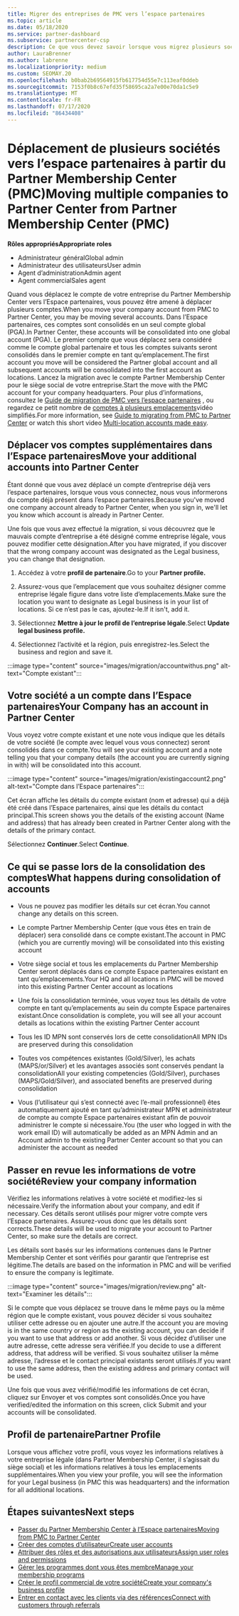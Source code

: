 ```yaml
---
title: Migrer des entreprises de PMC vers l’espace partenaires
ms.topic: article
ms.date: 05/18/2020
ms.service: partner-dashboard
ms.subservice: partnercenter-csp
description: Ce que vous devez savoir lorsque vous migrez plusieurs sociétés de Partner Membership Center (PMC) vers l’espace partenaires et que vous les Consolidez dans un compte global partenaire.
author: LauraBrenner
ms.author: labrenne
ms.localizationpriority: medium
ms.custom: SEOMAY.20
ms.openlocfilehash: b0bab2b69564915fb617754d55e7c113eaf0ddeb
ms.sourcegitcommit: 7153f0b8c67efd35f58695ca2a7e00e70da1c5e9
ms.translationtype: MT
ms.contentlocale: fr-FR
ms.lasthandoff: 07/17/2020
ms.locfileid: "86434408"
---
```

# <a name="moving-multiple-companies-to-partner-center-from-partner-membership-center-pmc"></a><span data-ttu-id="33391-103">Déplacement de plusieurs sociétés vers l’espace partenaires à partir du Partner Membership Center (PMC)</span><span class="sxs-lookup"><span data-stu-id="33391-103">Moving multiple companies to Partner Center from Partner Membership Center (PMC)</span></span>

<span data-ttu-id="33391-104">**Rôles appropriés**</span><span class="sxs-lookup"><span data-stu-id="33391-104">**Appropriate roles**</span></span>

- <span data-ttu-id="33391-105">Administrateur général</span><span class="sxs-lookup"><span data-stu-id="33391-105">Global admin</span></span>
- <span data-ttu-id="33391-106">Administrateur des utilisateurs</span><span class="sxs-lookup"><span data-stu-id="33391-106">User admin</span></span>
- <span data-ttu-id="33391-107">Agent d’administration</span><span class="sxs-lookup"><span data-stu-id="33391-107">Admin agent</span></span>
- <span data-ttu-id="33391-108">Agent commercial</span><span class="sxs-lookup"><span data-stu-id="33391-108">Sales agent</span></span>

<span data-ttu-id="33391-109">Quand vous déplacez le compte de votre entreprise du Partner Membership Center vers l’Espace partenaires, vous pouvez être amené à déplacer plusieurs comptes.</span><span class="sxs-lookup"><span data-stu-id="33391-109">When you move your company account from PMC to Partner Center, you may be moving several accounts.</span></span> <span data-ttu-id="33391-110">Dans l’Espace partenaires, ces comptes sont consolidés en un seul compte global (PGA).</span><span class="sxs-lookup"><span data-stu-id="33391-110">In Partner Center, these accounts will be consolidated into one global account (PGA).</span></span> <span data-ttu-id="33391-111">Le premier compte que vous déplacez sera considéré comme le compte global partenaire et tous les comptes suivants seront consolidés dans le premier compte en tant qu’emplacement.</span><span class="sxs-lookup"><span data-stu-id="33391-111">The first account you move will be considered the Partner global account and all subsequent accounts will be consolidated into the first account as locations.</span></span> <span data-ttu-id="33391-112">Lancez la migration avec le compte Partner Membership Center pour le siège social de votre entreprise.</span><span class="sxs-lookup"><span data-stu-id="33391-112">Start the move with the PMC account for your company headquarters.</span></span> <span data-ttu-id="33391-113">Pour plus d’informations, consultez le [Guide de migration de PMC vers l’espace partenaires](guide-to-migration.md) , ou regardez ce petit nombre de [comptes à plusieurs emplacements](https://vimeo.com/290335248)vidéo simplifiés.</span><span class="sxs-lookup"><span data-stu-id="33391-113">For more information, see [Guide to migrating from PMC to Partner Center](guide-to-migration.md) or watch this short video [Multi-location accounts made easy](https://vimeo.com/290335248).</span></span>

## <a name="move-your-additional-accounts-into-partner-center"></a><span data-ttu-id="33391-114">Déplacer vos comptes supplémentaires dans l’Espace partenaires</span><span class="sxs-lookup"><span data-stu-id="33391-114">Move your additional accounts into Partner Center</span></span>

<span data-ttu-id="33391-115">Étant donné que vous avez déplacé un compte d’entreprise déjà vers l’espace partenaires, lorsque vous vous connectez, nous vous informerons du compte déjà présent dans l’espace partenaires.</span><span class="sxs-lookup"><span data-stu-id="33391-115">Because you've moved one company account already to Partner Center, when you sign in, we'll let you know which account is already in Partner Center.</span></span>

<span data-ttu-id="33391-116">Une fois que vous avez effectué la migration, si vous découvrez que le mauvais compte d’entreprise a été désigné comme entreprise légale, vous pouvez modifier cette désignation.</span><span class="sxs-lookup"><span data-stu-id="33391-116">After you have migrated, if you discover that the wrong company account was designated as the Legal business, you can change that designation.</span></span>

1. <span data-ttu-id="33391-117">Accédez à votre **profil de partenaire**.</span><span class="sxs-lookup"><span data-stu-id="33391-117">Go to your **Partner profile.**</span></span>

2. <span data-ttu-id="33391-118">Assurez-vous que l’emplacement que vous souhaitez désigner comme entreprise légale figure dans votre liste d’emplacements.</span><span class="sxs-lookup"><span data-stu-id="33391-118">Make sure the location you want to designate as Legal business is in your list of locations.</span></span> <span data-ttu-id="33391-119">Si ce n’est pas le cas, ajoutez-le.</span><span class="sxs-lookup"><span data-stu-id="33391-119">If it isn't, add it.</span></span>

3. <span data-ttu-id="33391-120">Sélectionnez **Mettre à jour le profil de l’entreprise légale**.</span><span class="sxs-lookup"><span data-stu-id="33391-120">Select **Update legal business profile.**</span></span>

4. <span data-ttu-id="33391-121">Sélectionnez l’activité et la région, puis enregistrez-les.</span><span class="sxs-lookup"><span data-stu-id="33391-121">Select the business and region and save it.</span></span>

:::image type="content" source="images/migration/accountwithus.png" alt-text="Compte existant":::

## <a name="your-company-has-an-account-in-partner-center"></a><span data-ttu-id="33391-123">Votre société a un compte dans l’Espace partenaires</span><span class="sxs-lookup"><span data-stu-id="33391-123">Your Company has an account in Partner Center</span></span>

<span data-ttu-id="33391-124">Vous voyez votre compte existant et une note vous indique que les détails de votre société (le compte avec lequel vous vous connectez) seront consolidés dans ce compte.</span><span class="sxs-lookup"><span data-stu-id="33391-124">You will see your existing account and a note telling you that your company details (the account you are currently signing in with) will be consolidated into this account.</span></span>

:::image type="content" source="images/migration/existingaccount2.png" alt-text="Compte dans l’Espace partenaires":::

<span data-ttu-id="33391-126">Cet écran affiche les détails du compte existant (nom et adresse) qui a déjà été créé dans l’Espace partenaires, ainsi que les détails du contact principal.</span><span class="sxs-lookup"><span data-stu-id="33391-126">This screen shows you the details of the existing account (Name and address) that has already been created in Partner Center along with the details of the primary contact.</span></span>

<span data-ttu-id="33391-127">Sélectionnez **Continuer**.</span><span class="sxs-lookup"><span data-stu-id="33391-127">Select **Continue**.</span></span>

## <a name="what-happens-during-consolidation-of-accounts"></a><span data-ttu-id="33391-128">Ce qui se passe lors de la consolidation des comptes</span><span class="sxs-lookup"><span data-stu-id="33391-128">What happens during consolidation of accounts</span></span>

- <span data-ttu-id="33391-129">Vous ne pouvez pas modifier les détails sur cet écran.</span><span class="sxs-lookup"><span data-stu-id="33391-129">You cannot change any details on this screen.</span></span>

- <span data-ttu-id="33391-130">Le compte Partner Membership Center (que vous êtes en train de déplacer) sera consolidé dans ce compte existant.</span><span class="sxs-lookup"><span data-stu-id="33391-130">The account in PMC (which you are currently moving) will be consolidated into this existing account</span></span>

- <span data-ttu-id="33391-131">Votre siège social et tous les emplacements du Partner Membership Center seront déplacés dans ce compte Espace partenaires existant en tant qu’emplacements.</span><span class="sxs-lookup"><span data-stu-id="33391-131">Your HQ and all locations in PMC will be moved into this existing Partner Center account as locations</span></span>

- <span data-ttu-id="33391-132">Une fois la consolidation terminée, vous voyez tous les détails de votre compte en tant qu’emplacements au sein du compte Espace partenaires existant.</span><span class="sxs-lookup"><span data-stu-id="33391-132">Once consolidation is complete, you will see all your account details as locations within the existing Partner Center account</span></span>

- <span data-ttu-id="33391-133">Tous les ID MPN sont conservés lors de cette consolidation</span><span class="sxs-lookup"><span data-stu-id="33391-133">All MPN IDs are preserved during this consolidation</span></span>

- <span data-ttu-id="33391-134">Toutes vos compétences existantes (Gold/Silver), les achats (MAPS/or/Silver) et les avantages associés sont conservés pendant la consolidation</span><span class="sxs-lookup"><span data-stu-id="33391-134">All your existing competencies (Gold/Silver), purchases (MAPS/Gold/Silver), and associated benefits are preserved during consolidation</span></span>

- <span data-ttu-id="33391-135">Vous (l’utilisateur qui s’est connecté avec l’e-mail professionnel) êtes automatiquement ajouté en tant qu’administrateur MPN et administrateur de compte au compte Espace partenaires existant afin de pouvoir administrer le compte si nécessaire.</span><span class="sxs-lookup"><span data-stu-id="33391-135">You (the user who logged in with the work email ID) will automatically be added as an MPN Admin and an Account admin to the existing Partner Center account so that you can administer the account as needed</span></span>

## <a name="review-your-company-information"></a><span data-ttu-id="33391-136">Passer en revue les informations de votre société</span><span class="sxs-lookup"><span data-stu-id="33391-136">Review your company information</span></span>

<span data-ttu-id="33391-137">Vérifiez les informations relatives à votre société et modifiez-les si nécessaire.</span><span class="sxs-lookup"><span data-stu-id="33391-137">Verify the information about your company, and edit if necessary.</span></span>  <span data-ttu-id="33391-138">Ces détails seront utilisés pour migrer votre compte vers l’Espace partenaires. Assurez-vous donc que les détails sont corrects.</span><span class="sxs-lookup"><span data-stu-id="33391-138">These details will be used to migrate your account to Partner Center, so make sure the details are correct.</span></span>

<span data-ttu-id="33391-139">Les détails sont basés sur les informations contenues dans le Partner Membership Center et sont vérifiés pour garantir que l’entreprise est légitime.</span><span class="sxs-lookup"><span data-stu-id="33391-139">The details are based on the information in PMC and will be verified to ensure the company is legitimate.</span></span>


:::image type="content" source="images/migration/review.png" alt-text="Examiner les détails":::

<span data-ttu-id="33391-141">Si le compte que vous déplacez se trouve dans le même pays ou la même région que le compte existant, vous pouvez décider si vous souhaitez utiliser cette adresse ou en ajouter une autre.</span><span class="sxs-lookup"><span data-stu-id="33391-141">If the account you are moving is in the same country or region as the existing account, you can decide if you want to use that address or add another.</span></span> <span data-ttu-id="33391-142">Si vous décidez d’utiliser une autre adresse, cette adresse sera vérifiée.</span><span class="sxs-lookup"><span data-stu-id="33391-142">If you decide to use a different address, that address will be verified.</span></span> <span data-ttu-id="33391-143">Si vous souhaitez utiliser la même adresse, l’adresse et le contact principal existants seront utilisés.</span><span class="sxs-lookup"><span data-stu-id="33391-143">If you want to use the same address, then the existing address and primary contact will be used.</span></span>

<span data-ttu-id="33391-144">Une fois que vous avez vérifié/modifié les informations de cet écran, cliquez sur Envoyer et vos comptes sont consolidés.</span><span class="sxs-lookup"><span data-stu-id="33391-144">Once you have verified/edited the information on this screen, click Submit and your accounts will be consolidated.</span></span>

## <a name="partner-profile"></a><span data-ttu-id="33391-145">Profil de partenaire</span><span class="sxs-lookup"><span data-stu-id="33391-145">Partner Profile</span></span>

<span data-ttu-id="33391-146">Lorsque vous affichez votre profil, vous voyez les informations relatives à votre entreprise légale (dans Partner Membership Center, il s’agissait du siège social) et les informations relatives à tous les emplacements supplémentaires.</span><span class="sxs-lookup"><span data-stu-id="33391-146">When you view your profile, you will see the information for your Legal business (in PMC this was headquarters) and the information for all additional locations.</span></span>

## <a name="next-steps"></a><span data-ttu-id="33391-147">Étapes suivantes</span><span class="sxs-lookup"><span data-stu-id="33391-147">Next steps</span></span>

- [<span data-ttu-id="33391-148">Passer du Partner Membership Center à l’Espace partenaires</span><span class="sxs-lookup"><span data-stu-id="33391-148">Moving from PMC to Partner Center</span></span>](move-pmc-pc-map.md)
- [<span data-ttu-id="33391-149">Créer des comptes d’utilisateur</span><span class="sxs-lookup"><span data-stu-id="33391-149">Create user accounts</span></span>](create-user-accounts-and-set-permissions.md)
- [<span data-ttu-id="33391-150">Attribuer des rôles et des autorisations aux utilisateurs</span><span class="sxs-lookup"><span data-stu-id="33391-150">Assign user roles and permissions</span></span>](permissions-overview.md)
- [<span data-ttu-id="33391-151">Gérer les programmes dont vous êtes membre</span><span class="sxs-lookup"><span data-stu-id="33391-151">Manage your membership programs</span></span>](renew-mpn-offers.md)
- [<span data-ttu-id="33391-152">Créer le profil commercial de votre société</span><span class="sxs-lookup"><span data-stu-id="33391-152">Create your company's business profile</span></span>](create-a-marketing-profile.md)
- [<span data-ttu-id="33391-153">Entrer en contact avec les clients via des références</span><span class="sxs-lookup"><span data-stu-id="33391-153">Connect with customers through referrals</span></span>](responding-to-referrals.md)
